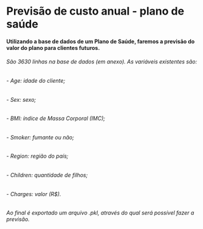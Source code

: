 # Previsão de custo anual - plano de saúde

#### Utilizando a base de dados de um Plano de Saúde, faremos a previsão do valor do plano para clientes futuros.
###### São 3630 linhas na base de dados (em anexo). As variáveis existentes são:
###### - Age: idade do cliente;
###### - Sex: sexo;
###### - BMI: índice de Massa Corporal (IMC);
###### - Smoker: fumante ou não;
###### - Region: região do país;
###### - Children: quantidade de filhos;
###### - Charges: valor (R$).

###### Ao final é exportado um arquivo .pkl, através do qual será possível fazer a previsão.
